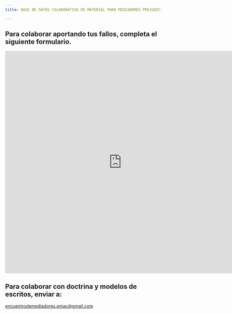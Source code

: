 ```yaml
---
title: BASE DE DATOS COLABORATIVA DE MATERIAL PARA MEDIADORES PREJUDICIALES

---
```

## Para colaborar aportando tus fallos, completa el siguiente formulario.

<iframe src="https://docs.google.com/forms/d/e/1FAIpQLSfJ9lET6ATmgxCTyQ1CuLwzSZ5F_JvnE6FsKnLLYI7Z3qGx8A/viewform?embedded=true" width="750" height="720" frameborder="0" marginheight="0" marginwidth="0">Cargando…</iframe>

## Para colaborar con doctrina y modelos de escritos, enviar a: 

encuentrodemediadores.emac@gmail.com